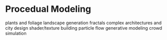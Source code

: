 # Procedual Modeling
plants and foliage
landscape generation
fractals
complex architectures and city design
shader/texture building
particle flow
generative modeling
crowd simulation



